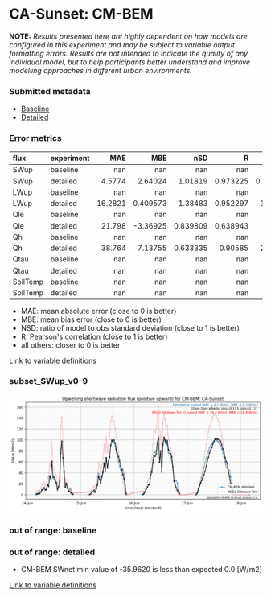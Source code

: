 # CA-Sunset: CM-BEM

**NOTE:** *Results presented here are highly dependent on how models are configured in this experiment and may be subject to variable output formatting errors. Results are not intended to indicate the quality of any individual model, but to help participants better understand and improve modelling approaches in different urban environments.*

### Submitted metadata

- [Baseline](CM-BEM_CA-Sunset_baseline_attrs.md)
- [Detailed](CM-BEM_CA-Sunset_detailed_attrs.md)

### Error metrics

| flux     | experiment   |      MAE |        MBE |        nSD |          R |        5th |       95th |      RMSE |      cRMSE |       AMBE |       1-nSD |         1-R |   nSkewness |   nKurtosis |     Overlap |
|:---------|:-------------|---------:|-----------:|-----------:|-----------:|-----------:|-----------:|----------:|-----------:|-----------:|------------:|------------:|------------:|------------:|------------:|
| SWup     | baseline     | nan      | nan        | nan        | nan        | nan        | nan        | nan       | nan        | nan        | nan         | nan         |  nan        |  nan        | nan         |
| SWup     | detailed     |   4.5774 |   2.64024  |   1.01819  |   0.973225 |   0.553533 |   0.183202 |   7.08714 |   0.23421  |   2.64024  |   0.0181927 |   0.0267748 |    0.267166 |    2.52137  |   0.0984653 |
| LWup     | baseline     | nan      | nan        | nan        | nan        | nan        | nan        | nan       | nan        | nan        | nan         | nan         |  nan        |  nan        | nan         |
| LWup     | detailed     |  16.2821 |   0.409573 |   1.38483  |   0.952297 |  13.0939   |  42.0008   |  22.1762  |   0.529352 |   0.409573 |   0.384823  |   0.047703  |    0.36465  |    0.611581 |   0.161708  |
| Qle      | baseline     | nan      | nan        | nan        | nan        | nan        | nan        | nan       | nan        | nan        | nan         | nan         |  nan        |  nan        | nan         |
| Qle      | detailed     |  21.798  |  -3.36925  |   0.839809 |   0.638943 |   3.4274   |   6.7623   |  36.3913  |   0.795047 |   3.36925  |   0.160192  |   0.361057  |    0.047272 |    0.422748 |   0.142918  |
| Qh       | baseline     | nan      | nan        | nan        | nan        | nan        | nan        | nan       | nan        | nan        | nan         | nan         |  nan        |  nan        | nan         |
| Qh       | detailed     |  38.764  |   7.13755  |   0.633335 |   0.90585  |  26.5931   |  81.5399   |  52.593   |   0.503686 |   7.13755  |   0.366668  |   0.0941497 |    0.145264 |    0.374019 |   0.468304  |
| Qtau     | baseline     | nan      | nan        | nan        | nan        | nan        | nan        | nan       | nan        | nan        | nan         | nan         |  nan        |  nan        | nan         |
| Qtau     | detailed     | nan      | nan        | nan        | nan        | nan        | nan        | nan       | nan        | nan        | nan         | nan         |  nan        |  nan        | nan         |
| SoilTemp | baseline     | nan      | nan        | nan        | nan        | nan        | nan        | nan       | nan        | nan        | nan         | nan         |  nan        |  nan        | nan         |
| SoilTemp | detailed     | nan      | nan        | nan        | nan        | nan        | nan        | nan       | nan        | nan        | nan         | nan         |  nan        |  nan        | nan         |

 - MAE: mean absolute error (close to 0 is better)
 - MBE: mean bias error (close to 0 is better)
 - NSD: ratio of model to obs standard deviation (close to 1 is better)
 - R: Pearson's correlation (close to 1 is better)
 - all others: closer to 0 is better

[Link to variable definitions](../modelattrs/variable_definitions.md)

### <a name="subset_swup_v0-9"></a>subset_SWup_v0-9
[![CM-BEM_CA-Sunset_subset_SWup_v0-9.png](CM-BEM_CA-Sunset_subset_SWup_v0-9.png)](CM-BEM_CA-Sunset_subset_SWup_v0-9.png)

### out of range: baseline


### out of range: detailed

 - CM-BEM SWnet min value of -35.9620 is less than expected 0.0 [W/m2]


[Link to variable definitions](../modelattrs/variable_definitions.md)

